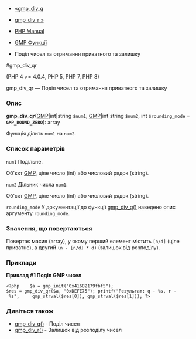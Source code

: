 - [«gmp_div_q](function.gmp-div-q.md)
- [gmp_div_r »](function.gmp-div-r.md)

- [PHP Manual](index.md)
- [GMP Функції](ref.gmp.md)
- Поділ чисел та отримання приватного та залишку

#gmp_div_qr

(PHP 4 \>= 4.0.4, PHP 5, PHP 7, PHP 8)

gmp_div_qr — Поділ чисел та отримання приватного та залишку

### Опис

**gmp_div_qr**([GMP](class.gmp.md)\|int\|string `$num1`,
[GMP](class.gmp.md)\|int\|string `$num2`, int `$rounding_mode` =
**`GMP_ROUND_ZERO`**): array

Функція ділить `num1` на `num2`.

### Список параметрів

`num1`
Подільне.

Об'єкт [GMP](class.gmp.md), ціле число (int) або числовий рядок
(string).

`num2`
Дільник числа `num1`.

Об'єкт [GMP](class.gmp.md), ціле число (int) або числовий рядок
(string).

`rounding_mode`
У документації до функції [gmp_div_q()](function.gmp-div-q.md)
наведено опис аргументу `rounding_mode`.

### Значення, що повертаються

Повертає масив (array), у якому перший елемент містить `[n/d]`
(ціле приватне), а другий `(n - [n/d] * d)` (залишок від розподілу).

### Приклади

**Приклад #1 Поділ GMP чисел**

`<?php    $a = gmp_init("0x41682179fbf5"); $res = gmp_div_qr($a, "0xDEFE75"); printf("Результат: q - %s, r - %s",     gmp_strval($res[0]), gmp_strval($res[1])); ?> `

### Дивіться також

- [gmp_div_q()](function.gmp-div-q.md) - Поділ чисел
- [gmp_div_r()](function.gmp-div-r.md) - Залишок від розподілу чисел

